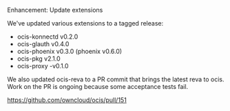 Enhancement: Update extensions

We've updated various extensions to a tagged release:
- ocis-konnectd v0.2.0
- ocis-glauth v0.4.0
- ocis-phoenix v0.3.0 (phoenix v0.6.0)
- ocis-pkg v2.1.0
- ocis-proxy -v0.1.0

We also updated ocis-reva to a PR commit that brings the latest reva to ocis. Work on the PR is ongoing because some acceptance tests fail.

https://github.com/owncloud/ocis/pull/151
